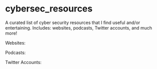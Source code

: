 # cybersec_resources
A curated list of cyber security resources that I find useful and/or entertaining. Includes: websites, podcasts, Twitter accounts, and much more!

Websites:


Podcasts:

Twitter Accounts:
